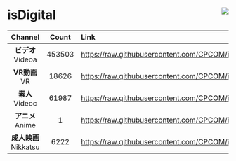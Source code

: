 # isDigital <img align="right" src="https://img.shields.io/github/last-commit/CPCOM/isDigital"/>  
  
| Channel | Count | Link |  
| :-----: | :---: | :--- |  
|**ビデオ**<br />Videoa | 453503 | https://raw.githubusercontent.com/CPCOM/isDigital/main/Videoa.txt |  
|**VR動画**<br />VR | 18626 | https://raw.githubusercontent.com/CPCOM/isDigital/main/VR.txt |  
|**素人**<br />Videoc | 61987 | https://raw.githubusercontent.com/CPCOM/isDigital/main/Videoc.txt |  
|**アニメ**<br />Anime | 1 | https://raw.githubusercontent.com/CPCOM/isDigital/main/Anime.txt |  
|**成人映画**<br />Nikkatsu | 6222 | https://raw.githubusercontent.com/CPCOM/isDigital/main/Nikkatsu.txt |  